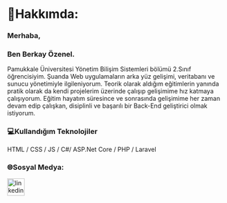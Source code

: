# 🔗Hakkımda:
### Merhaba, 
### Ben Berkay Özenel.
Pamukkale Üniversitesi Yönetim Bilişim Sistemleri bölümü 2.Sınıf öğrencisiyim. Şuanda Web uygulamaların arka yüz gelişimi, veritabanı ve sunucu yönetimiyle ilgileniyorum. Teorik olarak aldığım eğitimlerin yanında pratik olarak da kendi projelerim üzerinde çalışıp gelişimime hız katmaya çalışıyorum. Eğitim hayatım süresince ve sonrasında gelişimime her zaman devam edip çalışkan, disiplinli ve başarılı bir Back-End geliştirici olmak istiyorum.

### 💻Kullandığım Teknolojiler
HTML / CSS / JS / C#/ ASP.Net Core / PHP / Laravel 

### 🌐Sosyal Medya:
[<img src='https://cdn.jsdelivr.net/npm/simple-icons@3.0.1/icons/linkedin.svg' alt='linkedin' height='40'>](https://www.linkedin.com/in/brkyznl/) 
